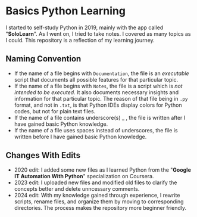 # Basics Python Learning
I started to self-study Python in 2019, mainly with the app called "**SoloLearn**". As I went on, I tried to take notes. I covered as many topics as I could.
This repository is a reflection of my learning journey.

## Naming Convention
- If the name of a file begins with `Documentation`, the file is an *executable* script that documents all possible features for that particular topic. 
- If the name of a file begins with `Notes`, the file is a script which is *not intended to be executed*. It also documents necessary insights and information for that particular topic. The reason of that file being in `.py` format, and not in `.txt`, is that Python IDEs display colors for Python codes, but not for plain text files.
- If the name of a file contains underscore(s) _ , the file is written after I have gained basic Python knowledge.
- If the name of a file uses spaces instead of underscores, the file is written before I have gained basic Python knowledge.

## Changes With Edits
- 2020 edit: I added some new files as I learned Python from the "**Google IT Automation With Python**" specialization on Coursera.
- 2023 edit: I uploaded new files and modified old files to clarify the concepts better and delete unncessary comments.
- 2024 edit: With my knowledge gained through experience, I rewrite scripts, rename files, and organize them by moving to corresponding directories. The process makes the repository more beginner friendly.
